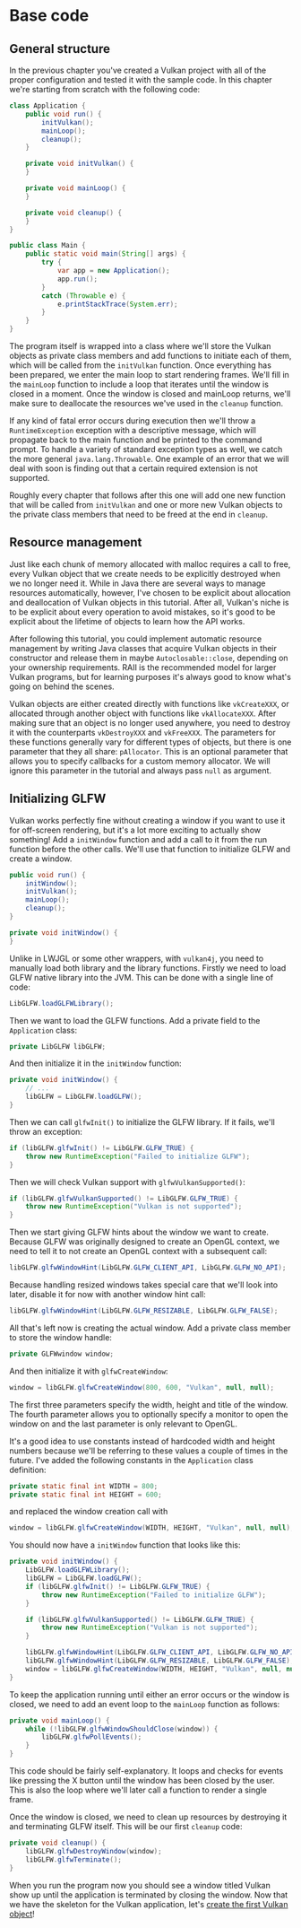 # Base code

## General structure

In the previous chapter you've created a Vulkan project with all of the proper configuration and tested it with the sample code. In this chapter we're starting from scratch with the following code:

```java
class Application {
    public void run() {
        initVulkan();
        mainLoop();
        cleanup();
    }

    private void initVulkan() {
    }

    private void mainLoop() {
    }

    private void cleanup() {
    }
}

public class Main {
    public static void main(String[] args) {
        try {
            var app = new Application();
            app.run();
        }
        catch (Throwable e) {
            e.printStackTrace(System.err);
        }
    }
}
```

The program itself is wrapped into a class where we'll store the Vulkan objects as private class members and add functions to initiate each of them, which will be called from the `initVulkan` function. Once everything has been prepared, we enter the main loop to start rendering frames. We'll fill in the `mainLoop` function to include a loop that iterates until the window is closed in a moment. Once the window is closed and mainLoop returns, we'll make sure to deallocate the resources we've used in the `cleanup` function.

If any kind of fatal error occurs during execution then we'll throw a `RuntimeException` exception with a descriptive message, which will propagate back to the main function and be printed to the command prompt. To handle a variety of standard exception types as well, we catch the more general `java.lang.Throwable`. One example of an error that we will deal with soon is finding out that a certain required extension is not supported.

Roughly every chapter that follows after this one will add one new function that will be called from `initVulkan` and one or more new Vulkan objects to the private class members that need to be freed at the end in `cleanup`.

## Resource management

Just like each chunk of memory allocated with malloc requires a call to free, every Vulkan object that we create needs to be explicitly destroyed when we no longer need it. While in Java there are several ways to manage resources automatically, however, I've chosen to be explicit about allocation and deallocation of Vulkan objects in this tutorial. After all, Vulkan's niche is to be explicit about every operation to avoid mistakes, so it's good to be explicit about the lifetime of objects to learn how the API works. 

After following this tutorial, you could implement automatic resource management by writing Java classes that acquire Vulkan objects in their constructor and release them in maybe `Autoclosable::close`, depending on your ownership requirements. RAII is the recommended model for larger Vulkan programs, but for learning purposes it's always good to know what's going on behind the scenes.

Vulkan objects are either created directly with functions like `vkCreateXXX`, or allocated through another object with functions like `vkAllocateXXX`. After making sure that an object is no longer used anywhere, you need to destroy it with the counterparts `vkDestroyXXX` and `vkFreeXXX`. The parameters for these functions generally vary for different types of objects, but there is one parameter that they all share: `pAllocator`. This is an optional parameter that allows you to specify callbacks for a custom memory allocator. We will ignore this parameter in the tutorial and always pass `null` as argument.

## Initializing GLFW

Vulkan works perfectly fine without creating a window if you want to use it for off-screen rendering, but it's a lot more exciting to actually show something! Add a `initWindow` function and add a call to it from the run function before the other calls. We'll use that function to initialize GLFW and create a window.

```java
public void run() {
    initWindow();
    initVulkan();
    mainLoop();
    cleanup();
}

private void initWindow() {
}
```

Unlike in LWJGL or some other wrappers, with `vulkan4j`, you need to manually load both library and the library functions. Firstly we need to load GLFW native library into the JVM. This can be done with a single line of code:

```java
LibGLFW.loadGLFWLibrary();
```

Then we want to load the GLFW functions. Add a private field to the `Application` class:

```java
private LibGLFW libGLFW;
```

And then initialize it in the `initWindow` function:

```java
private void initWindow() {
    // ...
    libGLFW = LibGLFW.loadGLFW();
}
```

Then we can call `glfwInit()` to initialize the GLFW library. If it fails, we'll throw an exception:

```java
if (libGLFW.glfwInit() != LibGLFW.GLFW_TRUE) {
    throw new RuntimeException("Failed to initialize GLFW");
}
```

Then we will check Vulkan support with `glfwVulkanSupported()`:

```java
if (libGLFW.glfwVulkanSupported() != LibGLFW.GLFW_TRUE) {
    throw new RuntimeException("Vulkan is not supported");
}
```

Then we start giving GLFW hints about the window we want to create. Because GLFW was originally designed to create an OpenGL context, we need to tell it to not create an OpenGL context with a subsequent call:

```java
libGLFW.glfwWindowHint(LibGLFW.GLFW_CLIENT_API, LibGLFW.GLFW_NO_API);
```

Because handling resized windows takes special care that we'll look into later, disable it for now with another window hint call:

```java
libGLFW.glfwWindowHint(LibGLFW.GLFW_RESIZABLE, LibGLFW.GLFW_FALSE);
```

All that's left now is creating the actual window. Add a private class member to store the window handle:

```java
private GLFWwindow window;
``` 

And then initialize it with `glfwCreateWindow`:

```java
window = libGLFW.glfwCreateWindow(800, 600, "Vulkan", null, null);
```

The first three parameters specify the width, height and title of the window. The fourth parameter allows you to optionally specify a monitor to open the window on and the last parameter is only relevant to OpenGL.

It's a good idea to use constants instead of hardcoded width and height numbers because we'll be referring to these values a couple of times in the future. I've added the following constants in the `Application` class definition:

```java
private static final int WIDTH = 800;
private static final int HEIGHT = 600;
```

and replaced the window creation call with

```java
window = libGLFW.glfwCreateWindow(WIDTH, HEIGHT, "Vulkan", null, null);
```

You should now have a `initWindow` function that looks like this:

```java
private void initWindow() {
    LibGLFW.loadGLFWLibrary();
    libGLFW = LibGLFW.loadGLFW();
    if (libGLFW.glfwInit() != LibGLFW.GLFW_TRUE) {
        throw new RuntimeException("Failed to initialize GLFW");
    }

    if (libGLFW.glfwVulkanSupported() != LibGLFW.GLFW_TRUE) {
        throw new RuntimeException("Vulkan is not supported");
    }

    libGLFW.glfwWindowHint(LibGLFW.GLFW_CLIENT_API, LibGLFW.GLFW_NO_API);
    libGLFW.glfwWindowHint(LibGLFW.GLFW_RESIZABLE, LibGLFW.GLFW_FALSE);
    window = libGLFW.glfwCreateWindow(WIDTH, HEIGHT, "Vulkan", null, null);
}
```

To keep the application running until either an error occurs or the window is closed, we need to add an event loop to the `mainLoop` function as follows:

```java
private void mainLoop() {
    while (!libGLFW.glfwWindowShouldClose(window)) {
        libGLFW.glfwPollEvents();
    }
}
```

This code should be fairly self-explanatory. It loops and checks for events like pressing the X button until the window has been closed by the user. This is also the loop where we'll later call a function to render a single frame.

Once the window is closed, we need to clean up resources by destroying it and terminating GLFW itself. This will be our first `cleanup` code:

```java
private void cleanup() {
    libGLFW.glfwDestroyWindow(window);
    libGLFW.glfwTerminate();
}
```

When you run the program now you should see a window titled Vulkan show up until the application is terminated by closing the window. Now that we have the skeleton for the Vulkan application, let's [create the first Vulkan object](./instance.md)!
